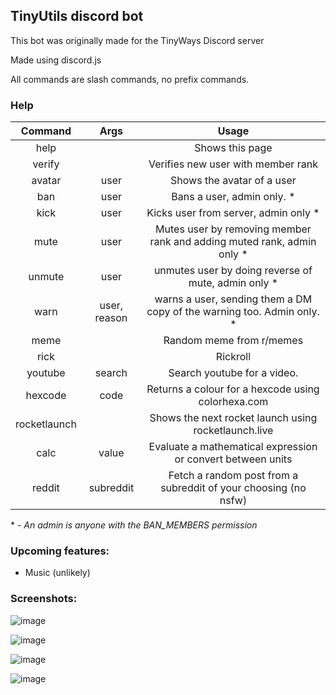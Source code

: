 ## TinyUtils discord bot

This bot was originally made for the TinyWays Discord server

Made using discord.js


All commands are slash commands, no prefix commands.

### Help

****Command****|****Args****|****Usage****
:-----:|:-----:|:-----:
help| |Shows this page
verify| |Verifies new user with member rank
avatar|user|Shows the avatar of a user
ban|user|Bans a user, admin only. *
kick|user|Kicks user from server, admin only *
mute|user|Mutes user by removing member rank and adding muted rank, admin only *
unmute|user|unmutes user by doing reverse of mute, admin only *
warn|user, reason|warns a user, sending them a DM copy of the warning too. Admin only. *
meme| |Random meme from r/memes
rick| |Rickroll
youtube|search|Search youtube for a video.
hexcode|code|Returns a colour for a hexcode using colorhexa.com
rocketlaunch| |Shows the next rocket launch using rocketlaunch.live
calc | value | Evaluate a mathematical expression or convert between units
reddit | subreddit | Fetch a random post from a subreddit of your choosing (no nsfw)

\* \- *An admin is anyone with the BAN_MEMBERS permission*

### Upcoming features:
- Music (unlikely)

### Screenshots:

![image](https://user-images.githubusercontent.com/88711587/141836015-a8a70038-0fb8-4766-a844-41e5abe9f55b.png)

![image](https://user-images.githubusercontent.com/88711587/141836171-13967819-b826-4040-89b0-ab74380c3391.png)

![image](https://user-images.githubusercontent.com/88711587/141836258-b1372c33-591b-418f-b7f3-d022ab0689d8.png)

![image](https://user-images.githubusercontent.com/88711587/142721780-793da549-fec8-4644-abdc-398477124d08.png)



